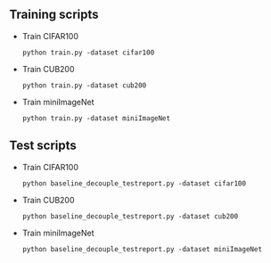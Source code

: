 ## Training scripts

- Train CIFAR100

  ```
  python train.py -dataset cifar100
  ```
  
- Train CUB200
    ```
    python train.py -dataset cub200
    ```
    
- Train miniImageNet
    ```
    python train.py -dataset miniImageNet
    ```

## Test scripts

- Train CIFAR100

  ```
  python baseline_decouple_testreport.py -dataset cifar100
  ```

- Train CUB200

  ```
  python baseline_decouple_testreport.py -dataset cub200
  ```

- Train miniImageNet

  ```
  python baseline_decouple_testreport.py -dataset miniImageNet
  ```

  